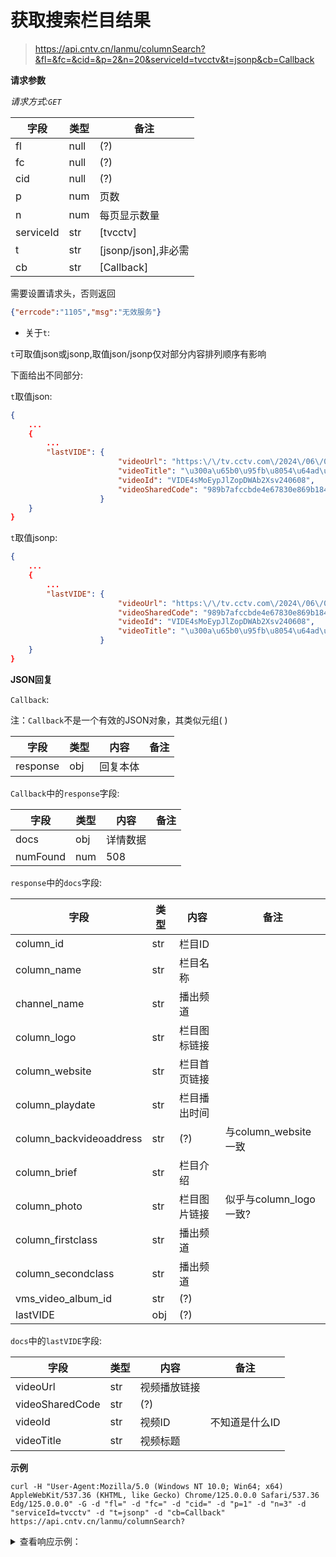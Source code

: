 # 获取搜索栏目结果

> https://api.cntv.cn/lanmu/columnSearch?&fl=&fc=&cid=&p=2&n=20&serviceId=tvcctv&t=jsonp&cb=Callback

**请求参数**

*请求方式:`GET`*

|字段  |类型 |备注 |
|-----|-----|-----|
|fl   |null |(?)  |
|fc   |null |(?)  |
|cid  |null |(?)  |
|p    |num  |页数  |
|n    |num  |每页显示数量|
|serviceId|str|[tvcctv]|
|t    |str  |[jsonp/json],非必需|
|cb   |str  |[Callback]|

需要设置请求头，否则返回
```JSON
{"errcode":"1105","msg":"无效服务"}
```

- 关于`t`:

`t`可取值json或jsonp,取值json/jsonp仅对部分内容排列顺序有影响

下面给出不同部分:

`t`取值json:
```JSON 
{
    ...
    {
        ...
        "lastVIDE": {
                        "videoUrl": "https:\/\/tv.cctv.com\/2024\/06\/08\/VIDE4sMoEypJlZopDWAb2Xsv240608.shtml",
                        "videoTitle": "\u300a\u65b0\u95fb\u8054\u64ad\u300b 20240608 21:00",
                        "videoId": "VIDE4sMoEypJlZopDWAb2Xsv240608",
                        "videoSharedCode": "989b7afccbde4e67830e869b184b62ee"
                    }
    }
}
```

`t`取值jsonp:
```JSON 
{
    ...
    {
        ...
        "lastVIDE": {
                        "videoUrl": "https:\/\/tv.cctv.com\/2024\/06\/08\/VIDE4sMoEypJlZopDWAb2Xsv240608.shtml",
                        "videoSharedCode": "989b7afccbde4e67830e869b184b62ee",
                        "videoId": "VIDE4sMoEypJlZopDWAb2Xsv240608",
                        "videoTitle": "\u300a\u65b0\u95fb\u8054\u64ad\u300b 20240608 21:00"
                    }
    }
}
```

**JSON回复**

`Callback`:

注：`Callback`不是一个有效的JSON对象，其类似元组( )

|字段 |类型 |内容 |备注 |
|-----|-----|-----|-----|
|response|obj|回复本体|  |

`Callback`中的`response`字段:

|字段 |类型 |内容 |备注 |
|-----|-----|-----|-----|
|docs |obj  |详情数据|   |
|numFound|num|508|      |

`response`中的`docs`字段:

|字段         |类型 |内容       |备注        |
|-------------|----|-----------|-----------|
|column_id    |str |栏目ID     |            |
|column_name  |str |栏目名称    |           |
|channel_name |str |播出频道    |           |
|column_logo  |str |栏目图标链接 |           |
|column_website|str|栏目首页链接 |           |
|column_playdate|str|栏目播出时间|           |
|column_backvideoaddress|str|(?)|与column_website一致|
|column_brief |str |栏目介绍    |           |
|column_photo |str |栏目图片链接 |似乎与column_logo一致?|
|column_firstclass|str|播出频道 |           |
|column_secondclass|str|播出频道|           |
|vms_video_album_id|str|(?)    |            |
|lastVIDE     |obj |(?)        |            |

`docs`中的`lastVIDE`字段:

|字段         |类型 |内容       |备注        |
|-------------|----|-----------|-----------|
|videoUrl     |str |视频播放链接|            |
|videoSharedCode|str|(?)       |            |
|videoId      |str |视频ID     |不知道是什么ID|
|videoTitle   |str |视频标题   |            |

**示例**

```shell
curl -H "User-Agent:Mozilla/5.0 (Windows NT 10.0; Win64; x64) AppleWebKit/537.36 (KHTML, like Gecko) Chrome/125.0.0.0 Safari/537.36 Edg/125.0.0.0" -G -d "fl=" -d "fc=" -d "cid=" -d "p=1" -d "n=3" -d "serviceId=tvcctv" -d "t=jsonp" -d "cb=Callback" https://api.cntv.cn/lanmu/columnSearch?
```

<details>
<summary>查看响应示例：</summary>

返回数据中unicode编码均已转换

```JSON
Callback(
    {
        "response": {
            "docs": [
                {
                    "column_id": "EPGM1387361853673102",
                    "column_name": "新闻联播",
                    "channel_name": "CCTV-1 综合",
                    "column_logo": "https:\/\/p3.img.cctvpic.com\/photoAlbum\/page\/performance\/img\/2019\/5\/29\/1559095198581_853.jpg",
                    "column_website": "https:\/\/tv.cctv.com\/lm\/xwlb\/index.shtml",
                    "column_playdate": "每日19:00",
                    "column_backvideoaddress": "https:\/\/tv.cctv.com\/lm\/xwlb\/index.shtml",
                    "column_brief": "",
                    "column_photo": "https:\/\/p5.img.cctvpic.com\/photoAlbum\/page\/performance\/img\/2019\/5\/29\/1559095201325_886.jpg",
                    "column_firstclass": "新闻",
                    "column_secondclass": "综合",
                    "vms_video_album_id": "C10437",
                    "lastVIDE": {
                        "videoUrl": "https:\/\/tv.cctv.com\/2024\/06\/17\/VIDEnGBphBzziTzEHkLsOeQr240617.shtml",
                        "videoSharedCode": "fa42814348c24f8aa551213e57202a1f",
                        "videoId": "VIDEnGBphBzziTzEHkLsOeQr240617",
                        "videoTitle": "《新闻联播》 20240617 21:00"
                    }
                },
                {
                    "column_id": "EPGM1387361853673118",
                    "column_name": "焦点访谈",
                    "channel_name": "CCTV-13 新闻",
                    "column_logo": "https:\/\/p1.img.cctvpic.com\/photoAlbum\/page\/performance\/img\/2019\/5\/29\/1559095229796_295.jpg",
                    "column_website": "https:\/\/tv.cctv.com\/lm\/jdft\/index.shtml",
                    "column_playdate": "周一至周日19:38",
                    "column_backvideoaddress": "https:\/\/tv.cctv.com\/lm\/jdft\/index.shtml",
                    "column_brief": "《焦点访谈》栏目开办于1994年4月1日，由中央电视台新闻评论部创办，是以深度报道为主、以舆论监督见长的电视新闻评论性栏目。《焦点访谈》的舆论监督节目多年来为人们所关注和喜爱，选择“政府重视、群众关心、普遍存在”的选题，坚持“用事实说话”的方针，反映和推动解决了大量社会进步与发展过程中存在的问题。首播时间：19:38；重播时间：次日03:45，05:45。",
                    "column_photo": "https:\/\/p5.img.cctvpic.com\/photoAlbum\/page\/performance\/img\/2019\/5\/29\/1559095232190_675.jpg",
                    "column_firstclass": "新闻",
                    "column_secondclass": "综合",
                    "vms_video_album_id": "C10326",
                    "lastVIDE": {
                        "videoUrl": "https:\/\/tv.cctv.com\/2024\/06\/17\/VIDE7dllJUxXHYLeQMBJN67P240617.shtml",
                        "videoSharedCode": "fd0c7dc2076d475f8918c6ef7cebec8b",
                        "videoId": "VIDE7dllJUxXHYLeQMBJN67P240617",
                        "videoTitle": "《焦点访谈》 20240617 降本增效“公转铁”"
                    }
                },
                {
                    "column_id": "EPGM1718344300730293",
                    "column_name": "健康中国",
                    "channel_name": "CCTV-4 (亚洲)",
                    "column_logo": "https:\/\/p2.img.cctvpic.com\/photoAlbum\/page\/performance\/img\/2024\/6\/14\/1718344243324_365.jpg",
                    "column_website": "https:\/\/tv.cctv.com\/lm\/jkzg\/index.shtml",
                    "column_playdate": "周日17:00",
                    "column_backvideoaddress": "https:\/\/tv.cctv.com\/lm\/jkzg\/index.shtml",
                    "column_brief": "《健康中国》栏目由健康中国家、健康中国说、健康中国行、健康中国运动处方四大板块构成，集权威性、前瞻性、服务性、可视性为一体，立足外宣，借健康讲好中国幸福美好生活方式，呈现全身心的大健康理念、全景式的东方生活画卷、全息中国的天地生命诗篇。",
                    "column_photo": "https:\/\/p5.img.cctvpic.com\/photoAlbum\/page\/performance\/img\/2024\/6\/14\/1718344247938_605.jpg",
                    "column_firstclass": "健康",
                    "column_secondclass": "",
                    "vms_video_album_id": "VSET1hdvor73oserhj76aj6tq0",
                    "lastVIDE": {
                        "videoUrl": "https:\/\/tv.cctv.com\/2024\/06\/16\/VIDEMHcIk3rlCjDspbZzgmDA240616.shtml",
                        "videoSharedCode": "7604c1104b1845e08fe8ee9fd4201b67",
                        "videoId": "VIDEMHcIk3rlCjDspbZzgmDA240616",
                        "videoTitle": "《健康中国》 20240616 前列战“腺”不发炎"
                    }
                },
            ],
            "numFound": 509
        }
    }
);
```

</details>

